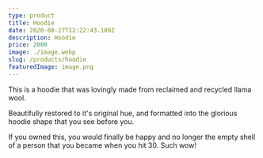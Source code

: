 ```yaml
---
type: product
title: Hoodie
date: 2020-08-27T12:22:43.109Z
description: Hoodie
price: 2000
image: ./image.webp
slug: /products/hoodie
featuredImage: image.png
---
```

This is a hoodie that was lovingly made from reclaimed and recycled llama wool. 

Beautifully restored to it's original hue, and formatted into the glorious hoodie shape that you see before you. 

If you owned this, you would finally be happy and no longer the empty shell of a person that you became when you hit 30. Such wow!